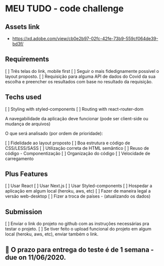 # MEU TUDO - code challenge

## Assets link

- https://xd.adobe.com/view/cb0e2b97-02fc-42fe-73b9-559cf064de39-bd3f/

## Requirements

[ ] Três telas do link, mobile first
[ ] Seguir o mais fidedignamente possível o layout proposto.
[ ] Requisição para alguma API de dados do Covid da sua escolha e preencher os resultados com base no resultado da requisição.

## Techs used

[ ] Styling with styled-components
[ ] Routing with react-router-dom

A navegabilidade da aplicação deve funcionar (pode ser client-side ou mudança de arquivos)

O que será analisado (por ordem de prioridade):

[ ] Fidelidade ao layout proposto
[ ] Boa estrutura e código de CSS/LESS/SASS
[ ] Utilização correta de HTML semântico
[ ] Reuso de código - Componentização
[ ] Organização do código
[ ] Velocidade de carregamento

## Plus Features

[ ] Usar React
[ ] Usar Next.js
[ ] Usar Styled-components
[ ] Hospedar a aplicação em algum local (heroku, aws, etc)
[ ] Fazer de maneira legal a versão web-desktop
[ ] Fizer a troca de países - (atualizando os dados)

## Submission

[ ] Enviar o link do projeto no github com as instruções necessárias pra testar o projeto.
[ ] Se tiver feito o upload funcional do projeto em algum local (heroku, aws, etc), enviar também o link.

## 📆 O prazo para entrega do teste é de 1 semana - due on 11/06/2020.
